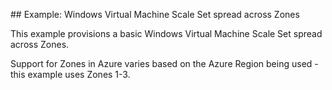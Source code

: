 ## Example: Windows Virtual Machine Scale Set spread across Zones

This example provisions a basic Windows Virtual Machine Scale Set spread across Zones.

Support for Zones in Azure varies based on the Azure Region being used - this example uses Zones 1-3.
